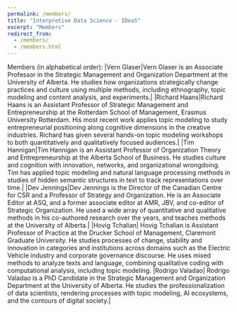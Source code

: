 ```yaml
---
permalink: /members/
title: "Interpretive Data Science - IDeaS"
excerpt: "Members"
redirect_from: 
  - /members/
  - /members.html
---
```


Members (in alphabetical order):
|Vern Glaser|Vern Glaser is an Associate Professor in the Strategic Management and Organization Department at the University of Alberta. He studies how organizations strategically change practices and culture using multiple methods, including ethnography, topic modeling and content analysis, and experiments.|
|Richard Haans|Richard Haans is an Assistant Professor of Strategic Management and Entrepreneurship at the Rotterdam School of Management, Erasmus University Rotterdam. His most recent work applies topic modeling to study entrepreneurial positioning along cognitive dimensions in the creative industries. Richard has given several hands-on topic modeling workshops to both quantitatively and qualitatively focused audiences.|
|Tim Hannigan|Tim Hannigan is an Assistant Professor of Organization Theory and Entrepreneurship at the Alberta School of Business. He studies culture and cognition with innovation, networks, and organizational wrongdoing. Tim has applied topic modeling and natural language processing methods in studies of hidden semantic structures in text to track representations over time.|
|Dev Jennings|Dev Jennings is the Director of the Canadian Centre for CSR and a Professor of Strategy and Organization. He is an Associate Editor at ASQ, and a former associate editor at AMR, JBV, and co-editor of Strategic Organization. He used a wide array of quantitative and qualitative methods in his co-authored research over the years, and teaches methods at the University of Alberta.|
|Hovig Tchalian| Hovig Tchalian is Assistant Professor of Practice at the Drucker School of Management, Claremont Graduate University. He studies processes of change, stability and innovation in categories and institutions across domains such as the Electric Vehicle industry and corporate governance discourse. He uses mixed methods to analyze texts and language, combining qualitative coding with computational analysis, including topic modeling.
|Rodrigo Valadao| Rodrigo Valadao is a PhD Candidate in the Strategic Management and Organization Department at the University of Alberta. He studies the professionalization of data scientists, rendering processes with topic modeling, AI ecosystems, and the contours of digital society.|
